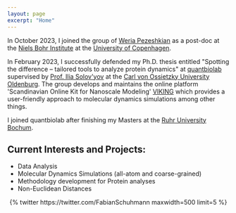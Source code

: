 ```yaml
---
layout: page
excerpt: "Home"
---
```


In October 2023, I joined the group of [Weria Pezeshkian](https://nbi.ku.dk/ansatte/?pure=da/persons/733547) as a post-doc at the [Niels Bohr Institute](https://nbi.ku.dk/english/) at the [University of Copenhagen](https://www.ku.dk/english/).

In February 2023, I successfully defended my Ph.D. thesis entitled "Spotting the difference – tailored tools to analyze protein dynamics" at [quantbiolab](https://quantbiolab.com/) supervised by [Prof. Ilia Solov'yov](https://quantbiolab.com/group/ilia-solovyov) at the [Carl von Ossietzky University Oldenburg](https://uol.de/en). The group develops and maintains the online platform 'Scandinavian Online Kit for Nanoscale Modeling' [VIKING](https://viking-suite.com/) which provides a user-friendly approach to molecular dynamics simulations among other things.

I joined quantbiolab after finishing my Masters at the [Ruhr University Bochum](https://www.ruhr-uni-bochum.de/en).

## Current Interests and Projects:

- Data Analysis
- Molecular Dynamics Simulations (all-atom and coarse-grained)
- Methodology development for Protein analyses
- Non-Euclidean Distances


<div class='jekyll-twitter-plugin' align="center">
    {% twitter https://twitter.com/FabianSchuhmann maxwidth=500 limit=5 %}
</div>
